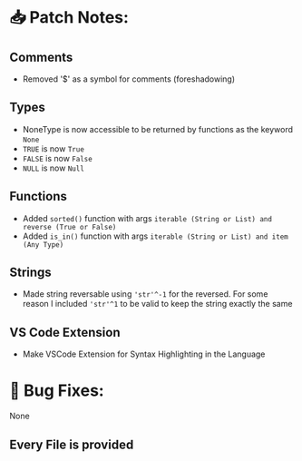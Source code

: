 # 📥 Patch Notes:
## Comments
- Removed '$' as a symbol for comments (foreshadowing)
## Types
- NoneType is now accessible to be returned by functions as the keyword ```None```
- ```TRUE``` is now ```True```
- ```FALSE``` is now ```False```
- ```NULL``` is now ```Null```
## Functions
- Added ```sorted()``` function with args ```iterable (String or List) and reverse (True or False)```
- Added ```is_in()``` function with args ```iterable (String or List) and item (Any Type)```
## Strings
- Made string reversable using ```'str'^-1``` for the reversed. For some reason I included ```'str'^1``` to be valid to keep the string exactly the same
## VS Code Extension
- Make VSCode Extension for Syntax Highlighting in the Language

# 🐞 Bug Fixes:
None

## Every File is provided
